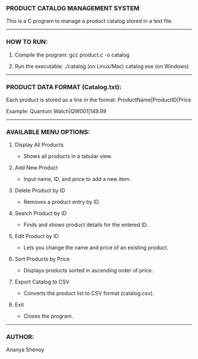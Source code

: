 
 ###   PRODUCT CATALOG MANAGEMENT SYSTEM

This is a C program to manage a product catalog stored in a text file.

-------------------------------------------

### HOW TO RUN:

1. Compile the program:
   gcc product.c -o catalog

2. Run the executable:
   ./catalog        (on Linux/Mac)
   catalog.exe      (on Windows)

-------------------------------------------

### PRODUCT DATA FORMAT (Catalog.txt):

Each product is stored as a line in the format:
ProductName|ProductID|Price

Example:
Quantum Watch|QW001|149.99

-------------------------------------------

### AVAILABLE MENU OPTIONS:

1. Display All Products
   - Shows all products in a tabular view.

2. Add New Product
   - Input name, ID, and price to add a new item.

3. Delete Product by ID
   - Removes a product entry by ID.

4. Search Product by ID
   - Finds and shows product details for the entered ID.

5. Edit Product by ID
   - Lets you change the name and price of an existing product.

6. Sort Products by Price
   - Displays products sorted in ascending order of price.

7. Export Catalog to CSV
   - Converts the product list to CSV format (catalog.csv).

8. Exit
   - Closes the program.

-------------------------------------------

### AUTHOR:
Ananya Shenoy
